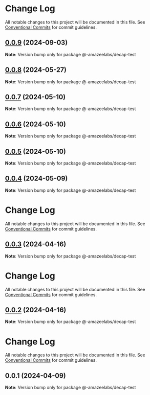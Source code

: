# Change Log

All notable changes to this project will be documented in this file.
See [Conventional Commits](https://conventionalcommits.org) for commit guidelines.

## [0.0.9](https://github.com/AmazeeLabs/silverback-mono/compare/@-amazeelabs/decap-test@0.0.8...@-amazeelabs/decap-test@0.0.9) (2024-09-03)

**Note:** Version bump only for package @-amazeelabs/decap-test





## [0.0.8](https://github.com/AmazeeLabs/silverback-mono/compare/@-amazeelabs/decap-test@0.0.7...@-amazeelabs/decap-test@0.0.8) (2024-05-27)

**Note:** Version bump only for package @-amazeelabs/decap-test





## [0.0.7](https://github.com/AmazeeLabs/silverback-mono/compare/@-amazeelabs/decap-test@0.0.6...@-amazeelabs/decap-test@0.0.7) (2024-05-10)

**Note:** Version bump only for package @-amazeelabs/decap-test





## [0.0.6](https://github.com/AmazeeLabs/silverback-mono/compare/@-amazeelabs/decap-test@0.0.5...@-amazeelabs/decap-test@0.0.6) (2024-05-10)

**Note:** Version bump only for package @-amazeelabs/decap-test





## [0.0.5](https://github.com/AmazeeLabs/silverback-mono/compare/@-amazeelabs/decap-test@0.0.4...@-amazeelabs/decap-test@0.0.5) (2024-05-10)

**Note:** Version bump only for package @-amazeelabs/decap-test





## [0.0.4](https://github.com/AmazeeLabs/silverback-mono/compare/@-amazeelabs/decap-test@0.0.3...@-amazeelabs/decap-test@0.0.4) (2024-05-09)

**Note:** Version bump only for package @-amazeelabs/decap-test





# Change Log

All notable changes to this project will be documented in this file. See
[Conventional Commits](https://conventionalcommits.org) for commit guidelines.

## [0.0.3](https://github.com/AmazeeLabs/silverback-mono/compare/@-amazeelabs/decap-test@0.0.2...@-amazeelabs/decap-test@0.0.3) (2024-04-16)

**Note:** Version bump only for package @-amazeelabs/decap-test

# Change Log

All notable changes to this project will be documented in this file. See
[Conventional Commits](https://conventionalcommits.org) for commit guidelines.

## [0.0.2](https://github.com/AmazeeLabs/silverback-mono/compare/@-amazeelabs/decap-test@0.0.1...@-amazeelabs/decap-test@0.0.2) (2024-04-16)

**Note:** Version bump only for package @-amazeelabs/decap-test

# Change Log

All notable changes to this project will be documented in this file. See
[Conventional Commits](https://conventionalcommits.org) for commit guidelines.

## 0.0.1 (2024-04-09)

**Note:** Version bump only for package @-amazeelabs/decap-test

